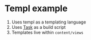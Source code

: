 # Templ example

1. Uses templ as a templating language
2. Uses [Task](https://taskfile.dev) as a build script
3. Templates live within `content/views`